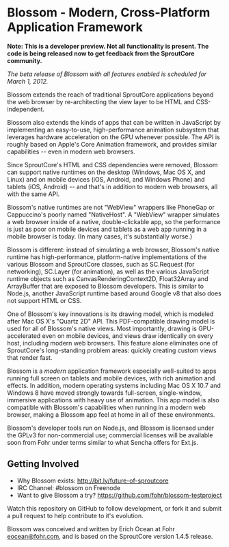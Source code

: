 Blossom - Modern, Cross-Platform Application Framework
======================================================

**Note: This is a developer preview. Not all functionality is present. The 
code is being released now to get feedback from the SproutCore community.**

_The beta release of Blossom with all features enabled is scheduled for March 1, 2012._

Blossom extends the reach of traditional SproutCore applications beyond the
web browser by re-architecting the view layer to be HTML and CSS-independent.

Blossom also extends the kinds of apps that can be written in JavaScript by 
implementing an easy-to-use, high-performance animation subsystem that 
leverages hardware acceleration on the GPU whenever possible. The API is 
roughly based on Apple's Core Animation framework, and provides similar 
capabilities -- even in modern web browsers.

Since SproutCore's HTML and CSS dependencies were removed, Blossom can 
support native runtimes on the desktop (Windows, Mac OS X, and Linux) and on 
mobile devices (iOS, Android, and Windows Phone) and tablets (iOS, Android) 
-- and that's in addition to modern web browsers, all with the same API.

Blossom's native runtimes are not "WebView" wrappers like PhoneGap or 
Cappuccino's poorly named "NativeHost". A "WebView" wrapper simulates a web 
browser inside of a native, double-clickable app, so the performance is just 
as poor on mobile devices and tablets as a web app running in a mobile 
browser is today. (In many cases, it's substantially worse.)

Blossom is different: instead of simulating a web browser, Blossom's native
runtime has high-performance, platform-native implementations of the various 
Blossom and SproutCore classes, such as SC.Request (for networking), SC.Layer 
(for animation), as well as the various JavaScript runtime objects such as 
CanvasRenderingContext2D, Float32Array and ArrayBuffer that are exposed to
Blossom developers. This is similar to Node.js, another JavaScript 
runtime based around Google v8 that also does not support HTML or CSS.

One of Blossom's key innovations is its drawing model, which is modeled after 
Mac OS X's "Quartz 2D" API. This PDF-compatible drawing model is used for all 
of Blossom's native views. Most importantly, drawing is GPU-accelerated even 
on mobile devices, and views draw identically on every host, including 
modern web browsers. This feature alone eliminates one of SproutCore's 
long-standing problem areas: quickly creating custom views that render fast.

Blossom is a *modern* application framework especially well-suited to apps 
running full screen on tablets and mobile devices, with rich animation and 
effects. In addition, modern operating systems including Mac OS X 10.7 and 
Windows 8 have moved strongly towards full-screen, single-window, immersive 
applications with heavy use of animation. This app model is also compatible 
with Blossom's capabilities when running in a modern web browser, making a 
Blossom app feel at home in all of these environments.

Blossom's developer tools run on Node.js, and Blossom is licensed under the 
GPLv3 for non-commercial use; commercial licenses will be available soon from 
Fohr under terms similar to what Sencha offers for Ext.js.

Getting Involved
----------------

* Why Blossom exists: http://bit.ly/future-of-sproutcore
* IRC Channel: #blossom on Freenode
* Want to give Blossom a try? https://github.com/fohr/blossom-testproject

Watch this repository on GitHub to follow development, or fork it and submit 
a pull request to help contribute to it's evolution.

Blossom was conceived and written by Erich Ocean at Fohr <eocean@fohr.com>,
and is based on the SproutCore version 1.4.5 release.
